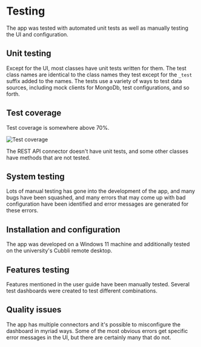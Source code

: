 # Testing

The app was tested with automated unit tests as well as manually testing the UI and configuration.

## Unit testing

Except for the UI, most classes have unit tests written for them. The test class names are identical to the class names they test except for the `_test` suffix added to the names. The tests use a variety of ways to test data sources, including mock clients for MongoDb, test configurations, and so forth.

## Test coverage

Test coverage is somewhere above 70%.

![Test coverage](https://github.com/mikkokallio/ot-harkka/blob/master/project/docs/coverage.png "Test coverage")

The REST API connector doesn't have unit tests, and some other classes have methods that are not tested.

## System testing

Lots of manual testing has gone into the development of the app, and many bugs have been squashed, and many errors that may come up with bad configuration have been identified and error messages are generated for these errors.

## Installation and configuration

The app was developed on a Windows 11 machine and additionally tested on the university's Cubbli remote desktop.

## Features testing

Features mentioned in the user guide have been manually tested. Several test dashboards were created to test different combinations.

## Quality issues

The app has multiple connectors and it's possible to misconfigure the dashboard in myriad ways. Some of the most obvious errors get specific error messages in the UI, but there are certainly many that do not.

